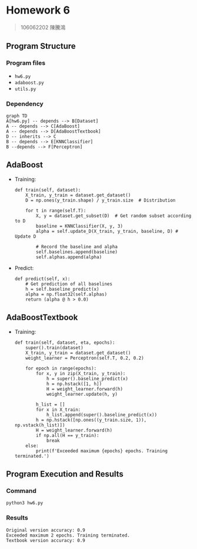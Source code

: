 ﻿# Homework 6
> 106062202 陳騰鴻

## Program Structure

### Program files
* `hw6.py`
* `adaboost.py`
* `utils.py`

### Dependency
```mermaid=
graph TD
A[hw6.py] -- depends --> B[Dataset]
A -- depends --> C[AdaBoost]
A -- depends --> D[AdaBoostTextbook]
D -- inherits --> C
B -- depends --> E[KNNClassifier]
B --depends --> F[Perceptron]
```

## AdaBoost
* Training:
	```python=
	def train(self, dataset):
        X_train, y_train = dataset.get_dataset()
        D = np.ones(y_train.shape) / y_train.size  # Distribution

        for t in range(self.T):
            X, y = dataset.get_subset(D)  # Get random subset according to D
            baseline = KNNClassifier(X, y, 3)
            alpha = self.update_D(X_train, y_train, baseline, D) # Update D

			# Record the baseline and alpha
            self.baselines.append(baseline)
            self.alphas.append(alpha)
	```
* Predict:
	```python=
	def predict(self, x):
		# Get prediction of all baselines
        h = self.baseline_predict(x)
        alpha = np.float32(self.alphas)
        return (alpha @ h > 0.0)
	```

## AdaBoostTextbook
* Training:
	```python=
	def train(self, dataset, eta, epochs):
        super().train(dataset)
        X_train, y_train = dataset.get_dataset()
        weight_learner = Perceptron(self.T, 0.2, 0.2)

        for epoch in range(epochs):
            for x, y in zip(X_train, y_train):
                h = super().baseline_predict(x)
                h = np.hstack([1, h])
                H = weight_learner.forward(h)
                weight_learner.update(h, y)

            h_list = []
            for x in X_train:
                h_list.append(super().baseline_predict(x))
            h = np.hstack([np.ones((y_train.size, 1)), np.vstack(h_list)])
            H = weight_learner.forward(h)
            if np.all(H == y_train):
                break
        else:
            print(f'Exceeded maximum {epochs} epochs. Training terminated.')
	```

## Program Execution and Results
### Command
`python3 hw6.py`

### Results
```
Original version accuracy: 0.9
Exceeded maximum 2 epochs. Training terminated.
Textbook version accuracy: 0.9
```
